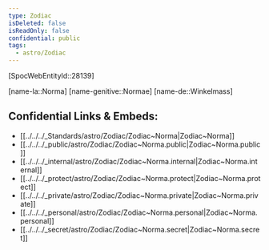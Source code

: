 ```yaml
---
type: Zodiac
isDeleted: false
isReadOnly: false
confidential: public
tags:
  - astro/Zodiac
---
```


[SpocWebEntityId::28139]



[name-la::Norma]
[name-genitive::Normae]
[name-de::Winkelmass]


## Confidential Links & Embeds: 
- [[../../../_Standards/astro/Zodiac/Zodiac~Norma|Zodiac~Norma]] 
- [[../../../_public/astro/Zodiac/Zodiac~Norma.public|Zodiac~Norma.public]] 
- [[../../../_internal/astro/Zodiac/Zodiac~Norma.internal|Zodiac~Norma.internal]] 
- [[../../../_protect/astro/Zodiac/Zodiac~Norma.protect|Zodiac~Norma.protect]] 
- [[../../../_private/astro/Zodiac/Zodiac~Norma.private|Zodiac~Norma.private]] 
- [[../../../_personal/astro/Zodiac/Zodiac~Norma.personal|Zodiac~Norma.personal]] 
- [[../../../_secret/astro/Zodiac/Zodiac~Norma.secret|Zodiac~Norma.secret]] 
